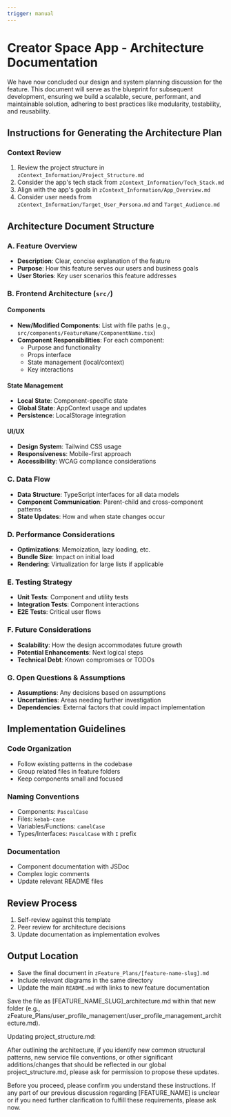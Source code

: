```yaml
---
trigger: manual
---
```


# Creator Space App - Architecture Documentation

We have now concluded our design and system planning discussion for the feature. This document will serve as the blueprint for subsequent development, ensuring we build a scalable, secure, performant, and maintainable solution, adhering to best practices like modularity, testability, and reusability.

## Instructions for Generating the Architecture Plan

### Context Review
1. Review the project structure in `zContext_Information/Project_Structure.md`
2. Consider the app's tech stack from `zContext_Information/Tech_Stack.md`
3. Align with the app's goals in `zContext_Information/App_Overview.md`
4. Consider user needs from `zContext_Information/Target_User_Persona.md` and `Target_Audience.md`

## Architecture Document Structure

### A. Feature Overview
- **Description**: Clear, concise explanation of the feature
- **Purpose**: How this feature serves our users and business goals
- **User Stories**: Key user scenarios this feature addresses

### B. Frontend Architecture (`src/`)

#### Components
- **New/Modified Components**: List with file paths (e.g., `src/components/FeatureName/ComponentName.tsx`)
- **Component Responsibilities**: For each component:
  - Purpose and functionality
  - Props interface
  - State management (local/context)
  - Key interactions

#### State Management
- **Local State**: Component-specific state
- **Global State**: AppContext usage and updates
- **Persistence**: LocalStorage integration

#### UI/UX
- **Design System**: Tailwind CSS usage
- **Responsiveness**: Mobile-first approach
- **Accessibility**: WCAG compliance considerations

### C. Data Flow
- **Data Structure**: TypeScript interfaces for all data models
- **Component Communication**: Parent-child and cross-component patterns
- **State Updates**: How and when state changes occur

### D. Performance Considerations
- **Optimizations**: Memoization, lazy loading, etc.
- **Bundle Size**: Impact on initial load
- **Rendering**: Virtualization for large lists if applicable

### E. Testing Strategy
- **Unit Tests**: Component and utility tests
- **Integration Tests**: Component interactions
- **E2E Tests**: Critical user flows

### F. Future Considerations
- **Scalability**: How the design accommodates future growth
- **Potential Enhancements**: Next logical steps
- **Technical Debt**: Known compromises or TODOs

### G. Open Questions & Assumptions
- **Assumptions**: Any decisions based on assumptions
- **Uncertainties**: Areas needing further investigation
- **Dependencies**: External factors that could impact implementation

## Implementation Guidelines

### Code Organization
- Follow existing patterns in the codebase
- Group related files in feature folders
- Keep components small and focused

### Naming Conventions
- Components: `PascalCase`
- Files: `kebab-case`
- Variables/Functions: `camelCase`
- Types/Interfaces: `PascalCase` with `I` prefix

### Documentation
- Component documentation with JSDoc
- Complex logic comments
- Update relevant README files

## Review Process
1. Self-review against this template
2. Peer review for architecture decisions
3. Update documentation as implementation evolves

## Output Location
- Save the final document in `zFeature_Plans/[feature-name-slug].md`
- Include relevant diagrams in the same directory
- Update the main `README.md` with links to new feature documentation

Save the file as [FEATURE_NAME_SLUG]_architecture.md within that new folder (e.g., zFeature_Plans/user_profile_management/user_profile_management_architecture.md).

Updating project_structure.md:

After outlining the architecture, if you identify new common structural patterns, new service file conventions, or other significant additions/changes that should be reflected in our global project_structure.md, please ask for permission to propose these updates.

Before you proceed, please confirm you understand these instructions. If any part of our previous discussion regarding [FEATURE_NAME] is unclear or if you need further clarification to fulfill these requirements, please ask now.
